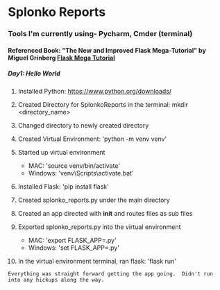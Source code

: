 <h1>Splonko Reports</h1>

<h3> Tools I'm currently using- Pycharm, Cmder (terminal) </h3>
<h4> Referenced Book: "The New and Improved Flask Mega-Tutorial" by Miguel Grinberg
<a href="https://blog.miguelgrinberg.com/post/the-flask-mega-tutorial-part-i-hello-world"> Flask Mega Tutorial</a> </h4>

<h5>Day1: Hello World</h5>

1. Installed Python: https://www.python.org/downloads/
2. Created Directory for SplonkoReports in the terminal: mkdir <directory_name>
2. Changed directory to newly created directory
3. Created Virtual Environment: 'python -m venv venv'
4. Started up virtual environment
    * MAC: 'source venv/bin/activate'
    * Windows: 'venv\Scripts\activate.bat'
    
5. Installed Flask: 'pip install flask'
6. Created splonko_reports.py under the main directory
7. Created an app directed with __init__ and routes files as sub files
7. Exported splonko_reports.py into the virtual environment
   * MAC: 'export FLASK_APP=<application name>.py'
   * Windows: 'set FLASK_APP=<application name>.py'
   
8. In the virtual environment terminal, ran flask: 'flask run'

```
Everything was straight forward getting the app going.  Didn't run into any hickups along the way.
```